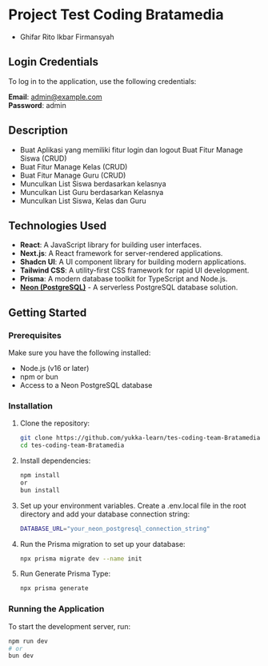 # Project Test Coding Bratamedia

- Ghifar Rito Ikbar Firmansyah

## Login Credentials

To log in to the application, use the following credentials:

**Email**: admin@example.com\
**Password**: admin

## Description

- Buat Aplikasi yang memiliki fitur login dan logout
  Buat Fitur Manage Siswa (CRUD)
- Buat Fitur Manage Kelas (CRUD)
- Buat Fitur Manage Guru (CRUD)
- Munculkan List Siswa berdasarkan kelasnya
- Munculkan List Guru berdasarkan Kelasnya
- Munculkan List Siswa, Kelas dan Guru

## Technologies Used

- **React**: A JavaScript library for building user interfaces.
- **Next.js**: A React framework for server-rendered applications.
- **Shadcn UI**: A UI component library for building modern applications.
- **Tailwind CSS**: A utility-first CSS framework for rapid UI development.
- **Prisma**: A modern database toolkit for TypeScript and Node.js.
- **[Neon (PostgreSQL)](https://neon.tech/)** - A serverless PostgreSQL database solution.

## Getting Started

### Prerequisites

Make sure you have the following installed:

- Node.js (v16 or later)
- npm or bun
- Access to a Neon PostgreSQL database

### Installation

1. Clone the repository:

   ```bash
   git clone https://github.com/yukka-learn/tes-coding-team-Bratamedia
   cd tes-coding-team-Bratamedia
   ```

2. Install dependencies:

   ```bash
   npm install
   or
   bun install
   ```

3. Set up your environment variables. Create a .env.local file in the root directory and add your database connection string:

   ```bash
   DATABASE_URL="your_neon_postgresql_connection_string"
   ```

4. Run the Prisma migration to set up your database:

   ```bash
   npx prisma migrate dev --name init
   ```

5. Run Generate Prisma Type:

   ```bash
   npx prisma generate
   ```

### Running the Application

To start the development server, run:

```bash
npm run dev
# or
bun dev
```
